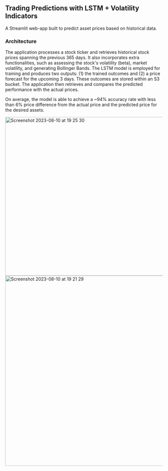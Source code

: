 ## Trading Predictions with LSTM + Volatility Indicators
A Streamlit web-app built to predict asset prices based on historical data.

### Architecture
The application processes a stock ticker and retrieves historical stock prices spanning the previous 365 days. It also incorporates extra functionalities, such as assessing the stock's volatility (beta), market volatility, and generating Bollinger Bands. The LSTM model is employed for training and produces two outputs: (1) the trained outcomes and (2) a price forecast for the upcoming 3 days. These outcomes are stored within an S3 bucket. The application then retrieves and compares the predicted performance with the actual prices.

On average, the model is able to achieve a ~94% accuracy rate with less than 6% price difference from the actual price and the predicted price for the desired assets.

<img width="505" alt="Screenshot 2023-08-10 at 19 25 30" src="https://github.com/yzse/px-app/assets/54381977/7eb6ad8b-df29-41e8-bf26-b437b01c76cb">

<img width="605" alt="Screenshot 2023-08-10 at 19 21 29" src="https://github.com/yzse/px-app/assets/54381977/2efc84a8-8875-4376-9f26-38bf8e8c4b70">
